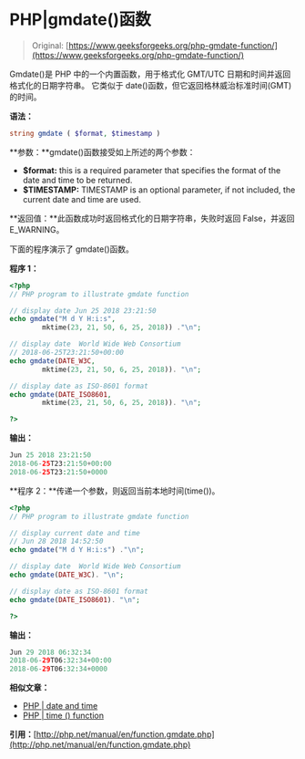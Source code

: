 # PHP|gmdate()函数

> Original: [https://www.geeksforgeeks.org/php-gmdate-function/](https://www.geeksforgeeks.org/php-gmdate-function/)

Gmdate()是 PHP 中的一个内置函数，用于格式化 GMT/UTC 日期和时间并返回格式化的日期字符串。 它类似于 date()函数，但它返回格林威治标准时间(GMT)的时间。

**语法：**

```php
string gmdate ( $format, $timestamp )
```

**参数：**gmdate()函数接受如上所述的两个参数：

*   **$format:** this is a required parameter that specifies the format of the date and time to be returned.
*   **$TIMESTAMP:** TIMESTAMP is an optional parameter, if not included, the current date and time are used.

**返回值：**此函数成功时返回格式化的日期字符串，失败时返回 False，并返回 E_WARNING。

下面的程序演示了 gmdate()函数。

**程序 1：**

```php
<?php
// PHP program to illustrate gmdate function

// display date Jun 25 2018 23:21:50
echo gmdate("M d Y H:i:s",
        mktime(23, 21, 50, 6, 25, 2018)) ."\n";

// display date  World Wide Web Consortium
// 2018-06-25T23:21:50+00:00
echo gmdate(DATE_W3C,
        mktime(23, 21, 50, 6, 25, 2018)). "\n";

// display date as ISO-8601 format
echo gmdate(DATE_ISO8601,
        mktime(23, 21, 50, 6, 25, 2018)). "\n";

?>
```

**输出：**

```php
Jun 25 2018 23:21:50
2018-06-25T23:21:50+00:00
2018-06-25T23:21:50+0000

```

**程序 2：**传递一个参数，则返回当前本地时间(time())。

```php
<?php
// PHP program to illustrate gmdate function

// display current date and time 
// Jun 28 2018 14:52:50
echo gmdate("M d Y H:i:s") ."\n";

// display date  World Wide Web Consortium
echo gmdate(DATE_W3C). "\n";

// display date as ISO-8601 format
echo gmdate(DATE_ISO8601). "\n";

?>
```

**输出：**

```php
Jun 29 2018 06:32:34
2018-06-29T06:32:34+00:00
2018-06-29T06:32:34+0000

```

**相似文章：**

*   [PHP | date and time](https://www.geeksforgeeks.org/php-date-time/)
*   [PHP | time () function](https://www.geeksforgeeks.org/php-time-function/)

**引用：**[http://php.net/manual/en/function.gmdate.php](http://php.net/manual/en/function.gmdate.php)